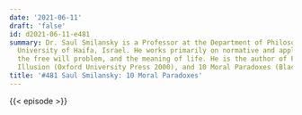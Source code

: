 ```yaml
---
date: '2021-06-11'
draft: 'false'
id: d2021-06-11-e481
summary: Dr. Saul Smilansky is a Professor at the Department of Philosophy of the
  University of Haifa, Israel. He works primarily on normative and applied ethics,
  the free will problem, and the meaning of life. He is the author of Free Will and
  Illusion (Oxford University Press 2000), and 10 Moral Paradoxes (Blackwell 2007).
title: '#481 Saul Smilansky: 10 Moral Paradoxes'
---
```

{{< episode >}}
